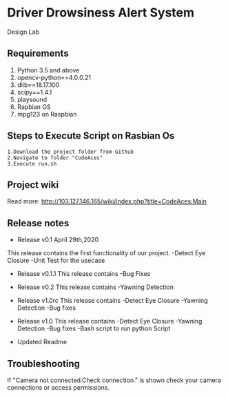 # Driver Drowsiness Alert System 

Design Lab

## Requirements

1. Python 3.5 and above
2. opencv-python==4.0.0.21
3. dlib==18.17.100
4. scipy==1.4.1
5. playsound
6. Rapbian OS
7. mpg123 on Raspbian

## Steps to Execute Script on Rasbian Os
```
1.Download the project folder from Github
2.Navigate to folder "CodeAces"
3.Execute run.sh
```
## Project wiki

Read more: http://103.127.146.165/wiki/index.php?title=CodeAces:Main

## Release notes
* Release v0.1
April 29th,2020

This release contains the first functionality of our project.
-Detect Eye Closure
-Unit Test for the usecase

* Release v0.1.1
This release contains
-Bug Fixes


* Release v0.2
This release contains
-Yawning Detection

* Release v1.0rc
This release contains
-Detect Eye Closure
-Yawning Detection
-Bug fixes

* Release v1.0
This release contains
-Detect Eye Closure
-Yawning Detection
-Bug fixes
-Bash script to run python Script
- Updated Readme

## Troubleshooting
If "Camera not connected.Check connection." is shown check your camera connections or access permissions.
